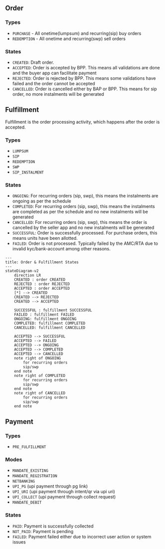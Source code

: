 ## Order

### Types

- `PURCHASE` - All onetime(lumpsum) and recurring(sip) buy orders
- `REDEMPTION` - All onetime and recurring(swp) sell orders

### States

- `CREATED`: Draft order.
- `ACCEPTED`: Order is accepted by BPP. This means all validations are done and the buyer app can facilitate payment
- `REJECTED`: Order is rejected by BPP. This means some validations have failed and the order cannot be accepted
- `CANCELLED`: Order is cancelled either by BAP or BPP. This means for sip order, no more instalments will be generated

## Fulfillment

Fulfillment is the order processing activity, which happens after the order is accepted.

### Types

- `LUMPSUM`
- `SIP`
- `REDEMPTION`
- `SWP`
- `SIP_INSTALMENT`

### States

- `ONGOING`: For recurring orders (sip, swp), this means the instalments are ongoing as per the schedule
- `COMPLETED`: For recurring orders (sip, swp), this means the instalments are completed as per the schedule and no new instalments will be generated
- `CANCELLED`: For recurring orders (sip, swp), this means the order is cancelled by the seller app and no new instalments will be generated
- `SUCCESSFUL`: Order is successfully processed. For purchase orders, this means units have been allotted.
- `FAILED`: Order is not processed. Typically failed by the AMC/RTA due to invalid kyc/bank-account among other reasons.

```mermaid
---
title: Order & Fulfillment States
---
stateDiagram-v2
    direction LR
    CREATED : order CREATED
    REJECTED : order REJECTED
    ACCEPTED : order ACCEPTED
    [*] --> CREATED
    CREATED --> REJECTED
    CREATED --> ACCEPTED

    SUCCESSFUL : fulfillment SUCCESSFUL
    FAILED : fulfillment FAILED
    ONGOING: fulfillment ONGOING
    COMPLETED: fulfillment COMPLETED
    CANCELLED: fulfillment CANCELLED

    ACCEPTED --> SUCCESSFUL
    ACCEPTED --> FAILED
    ACCEPTED --> ONGOING
    ACCEPTED --> COMPLETED
    ACCEPTED --> CANCELLED
    note right of ONGOING
        for recurring orders
        sip/swp
    end note
    note right of COMPLETED
        for recurring orders
        sip/swp
    end note
    note right of CANCELLED
        for recurring orders
        sip/swp
    end note
```

## Payment

### Types

- `PRE_FULFILLMENT`

### Modes

- `MANDATE_EXISTING`
- `MANDATE_REGISTRATION`
- `NETBANKING`
- `UPI_PG` (upi payment through pg link)
- `UPI_URI` (upi payment through intent/qr via upi uri)
- `UPI_COLLECT` (upi payment through collect request)
- `MANDATE_DEBIT`

### States

- `PAID`: Payment is successfully collected
- `NOT_PAID`: Payment is pending
- `FAILED`: Payment failed either due to incorrect user action or system issues

